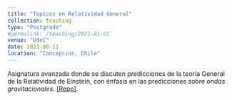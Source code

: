 ```yaml
---
title: "Tópicos en Relatividad General"
collection: teaching
type: "Postgrado"
#permalink: /teaching/2021-01-CC
venue: "UdeC"
date: 2021-08-11
location: "Concepción, Chile"
---
```


Asignatura avanzada donde se discuten predicciones de la teoría General de la Relatividad de Einstein, con énfasis en las predicciones sobre _ondas gravitacionales_.  [[Repo]](https://github.com/gfrubi/RG).
